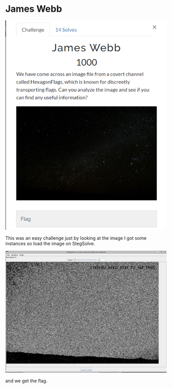 # James Webb

![Untitled](James%20Webb%20989ed9fb617e4ef281f135a0162126eb/Untitled.png)

This was an easy challenge just by looking at the image I got some instances so load the image on StegSolve.

![Untitled](James%20Webb%20989ed9fb617e4ef281f135a0162126eb/Untitled%201.png)

and we get the flag.